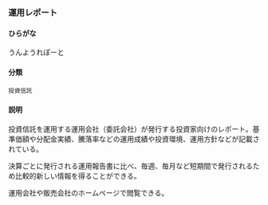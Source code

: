 <div style="display:none;">

## [あ行](securities-terms?id=あ行)

</div>

### 運用レポート

#### ひらがな

うんようれぽーと

#### 分類

`投資信託`

#### 説明

投資信託を運用する運用会社（委託会社）が発行する投資家向けのレポート。基準価額や分配金実績、騰落率などの運用成績や投資環境、運用方針などが記載されている。
 
決算ごとに発行される運用報告書に比べ、毎週、毎月など短期間で発行されるため比較的新しい情報を得ることができる。
 
運用会社や販売会社のホームページで閲覧できる。

<div style="display:none;">

## [か行](securities-terms?id=か行)
## [さ行](securities-terms?id=さ行)
## [た行](securities-terms?id=た行)
## [な行](securities-terms?id=な行)
## [は行](securities-terms?id=は行)
## [ま行](securities-terms?id=ま行)
## [や行](securities-terms?id=や行)
## [ら行](securities-terms?id=ら行)
## [わ行](securities-terms?id=わ行)
## [英数字・記号](securities-terms?id=英数字・記号)

</div>

